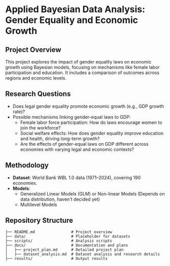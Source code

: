 # Applied Bayesian Data Analysis: Gender Equality and Economic Growth

## Project Overview
This project explores the impact of gender equality laws on economic growth using Bayesian models, focusing on mechanisms like female labor participation and education. It includes a comparison of outcomes across regions and economic levels.

## Research Questions
- Does legal gender equality promote economic growth (e.g., GDP growth rate)?
- Possible mechanisms linking gender-equal laws to GDP:
   - Female labor force participation: How do laws encourage women to join the workforce? 
   - Social welfare effects: How does gender equality improve education and health, driving long-term growth?
   - Are the effects of gender-equal laws on GDP different across economies with varying legal and economic contexts?


## Methodology
- **Dataset**: World Bank WBL 1.0 data (1971–2024), covering 190 economies.
- **Models**:
  - Generalized Linear Models (GLM) or Non-linear Models (Depends on data distribution, haven't decided yet)
  - Multilevel Models

## Repository Structure
```plaintext
├── README.md                # Project overview
├── data/                    # Placeholder for datasets
├── scripts/                 # Analysis scripts
├── docs/                    # Documentation and plans
│   ├── project_plan.md      # Detailed project plan
│   ├── dataset_analysis.md  # Dataset analysis and research details
├── results/                 # Output results
